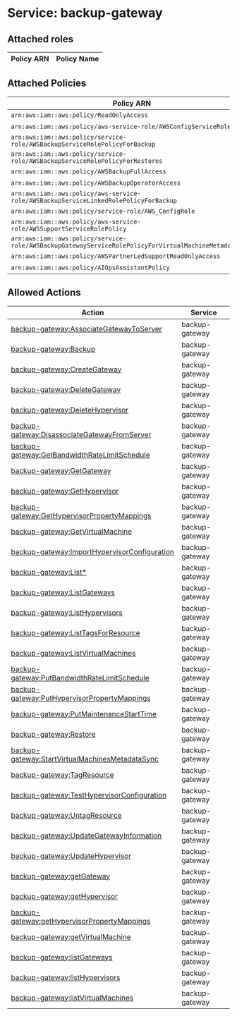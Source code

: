 # Service: backup-gateway

## Attached roles

| Policy ARN | Policy Name |
|------------|-------------|
## Attached Policies

| Policy ARN | Policy Name |
|------------|-------------|
| `arn:aws:iam::aws:policy/ReadOnlyAccess` | [ReadOnlyAccess](../policies.md#readonlyaccess) |
| `arn:aws:iam::aws:policy/aws-service-role/AWSConfigServiceRolePolicy` | [AWSConfigServiceRolePolicy](../policies.md#awsconfigservicerolepolicy) |
| `arn:aws:iam::aws:policy/service-role/AWSBackupServiceRolePolicyForBackup` | [AWSBackupServiceRolePolicyForBackup](../policies.md#awsbackupservicerolepolicyforbackup) |
| `arn:aws:iam::aws:policy/service-role/AWSBackupServiceRolePolicyForRestores` | [AWSBackupServiceRolePolicyForRestores](../policies.md#awsbackupservicerolepolicyforrestores) |
| `arn:aws:iam::aws:policy/AWSBackupFullAccess` | [AWSBackupFullAccess](../policies.md#awsbackupfullaccess) |
| `arn:aws:iam::aws:policy/AWSBackupOperatorAccess` | [AWSBackupOperatorAccess](../policies.md#awsbackupoperatoraccess) |
| `arn:aws:iam::aws:policy/aws-service-role/AWSBackupServiceLinkedRolePolicyForBackup` | [AWSBackupServiceLinkedRolePolicyForBackup](../policies.md#awsbackupservicelinkedrolepolicyforbackup) |
| `arn:aws:iam::aws:policy/service-role/AWS_ConfigRole` | [AWS_ConfigRole](../policies.md#aws_configrole) |
| `arn:aws:iam::aws:policy/aws-service-role/AWSSupportServiceRolePolicy` | [AWSSupportServiceRolePolicy](../policies.md#awssupportservicerolepolicy) |
| `arn:aws:iam::aws:policy/service-role/AWSBackupGatewayServiceRolePolicyForVirtualMachineMetadataSync` | [AWSBackupGatewayServiceRolePolicyForVirtualMachineMetadataSync](../policies.md#awsbackupgatewayservicerolepolicyforvirtualmachinemetadatasync) |
| `arn:aws:iam::aws:policy/AWSPartnerLedSupportReadOnlyAccess` | [AWSPartnerLedSupportReadOnlyAccess](../policies.md#awspartnerledsupportreadonlyaccess) |
| `arn:aws:iam::aws:policy/AIOpsAssistantPolicy` | [AIOpsAssistantPolicy](../policies.md#aiopsassistantpolicy) |

## Allowed Actions

| Action | Service |
|--------|---------|
| [backup-gateway:AssociateGatewayToServer](../actions.md#backup-gateway:associategatewaytoserver) | backup-gateway |
| [backup-gateway:Backup](../actions.md#backup-gateway:backup) | backup-gateway |
| [backup-gateway:CreateGateway](../actions.md#backup-gateway:creategateway) | backup-gateway |
| [backup-gateway:DeleteGateway](../actions.md#backup-gateway:deletegateway) | backup-gateway |
| [backup-gateway:DeleteHypervisor](../actions.md#backup-gateway:deletehypervisor) | backup-gateway |
| [backup-gateway:DisassociateGatewayFromServer](../actions.md#backup-gateway:disassociategatewayfromserver) | backup-gateway |
| [backup-gateway:GetBandwidthRateLimitSchedule](../actions.md#backup-gateway:getbandwidthratelimitschedule) | backup-gateway |
| [backup-gateway:GetGateway](../actions.md#backup-gateway:getgateway) | backup-gateway |
| [backup-gateway:GetHypervisor](../actions.md#backup-gateway:gethypervisor) | backup-gateway |
| [backup-gateway:GetHypervisorPropertyMappings](../actions.md#backup-gateway:gethypervisorpropertymappings) | backup-gateway |
| [backup-gateway:GetVirtualMachine](../actions.md#backup-gateway:getvirtualmachine) | backup-gateway |
| [backup-gateway:ImportHypervisorConfiguration](../actions.md#backup-gateway:importhypervisorconfiguration) | backup-gateway |
| [backup-gateway:List*](../actions.md#backup-gateway:listall) | backup-gateway |
| [backup-gateway:ListGateways](../actions.md#backup-gateway:listgateways) | backup-gateway |
| [backup-gateway:ListHypervisors](../actions.md#backup-gateway:listhypervisors) | backup-gateway |
| [backup-gateway:ListTagsForResource](../actions.md#backup-gateway:listtagsforresource) | backup-gateway |
| [backup-gateway:ListVirtualMachines](../actions.md#backup-gateway:listvirtualmachines) | backup-gateway |
| [backup-gateway:PutBandwidthRateLimitSchedule](../actions.md#backup-gateway:putbandwidthratelimitschedule) | backup-gateway |
| [backup-gateway:PutHypervisorPropertyMappings](../actions.md#backup-gateway:puthypervisorpropertymappings) | backup-gateway |
| [backup-gateway:PutMaintenanceStartTime](../actions.md#backup-gateway:putmaintenancestarttime) | backup-gateway |
| [backup-gateway:Restore](../actions.md#backup-gateway:restore) | backup-gateway |
| [backup-gateway:StartVirtualMachinesMetadataSync](../actions.md#backup-gateway:startvirtualmachinesmetadatasync) | backup-gateway |
| [backup-gateway:TagResource](../actions.md#backup-gateway:tagresource) | backup-gateway |
| [backup-gateway:TestHypervisorConfiguration](../actions.md#backup-gateway:testhypervisorconfiguration) | backup-gateway |
| [backup-gateway:UntagResource](../actions.md#backup-gateway:untagresource) | backup-gateway |
| [backup-gateway:UpdateGatewayInformation](../actions.md#backup-gateway:updategatewayinformation) | backup-gateway |
| [backup-gateway:UpdateHypervisor](../actions.md#backup-gateway:updatehypervisor) | backup-gateway |
| [backup-gateway:getGateway](../actions.md#backup-gateway:getgateway) | backup-gateway |
| [backup-gateway:getHypervisor](../actions.md#backup-gateway:gethypervisor) | backup-gateway |
| [backup-gateway:getHypervisorPropertyMappings](../actions.md#backup-gateway:gethypervisorpropertymappings) | backup-gateway |
| [backup-gateway:getVirtualMachine](../actions.md#backup-gateway:getvirtualmachine) | backup-gateway |
| [backup-gateway:listGateways](../actions.md#backup-gateway:listgateways) | backup-gateway |
| [backup-gateway:listHypervisors](../actions.md#backup-gateway:listhypervisors) | backup-gateway |
| [backup-gateway:listVirtualMachines](../actions.md#backup-gateway:listvirtualmachines) | backup-gateway |
